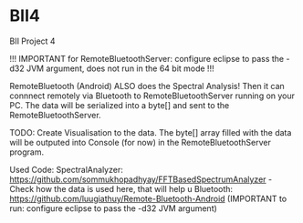 BII4
====

BII Project 4

!!! IMPORTANT for RemoteBluetoothServer: configure eclipse to pass the -d32 JVM argument, does not run in the 64 bit mode !!!

RemoteBluetooth (Android) ALSO does the Spectral Analysis! 
Then it can connnect remotely via Bluetooth to RemoteBluetoothServer running on your PC. 
The data will be serialized into a byte[] and sent to the RemoteBluetoothServer. 

TODO: 
Create Visualisation to the data. The byte[] array filled with the data will be outputed into Console (for now) in the RemoteBluetoothServer program. 

Used Code: 
SpectralAnalyzer: https://github.com/sommukhopadhyay/FFTBasedSpectrumAnalyzer - Check how the data is used here, that will help u
Bluetooth: https://github.com/luugiathuy/Remote-Bluetooth-Android (IMPORTANT to run: configure eclipse to pass the -d32 JVM argument) 
